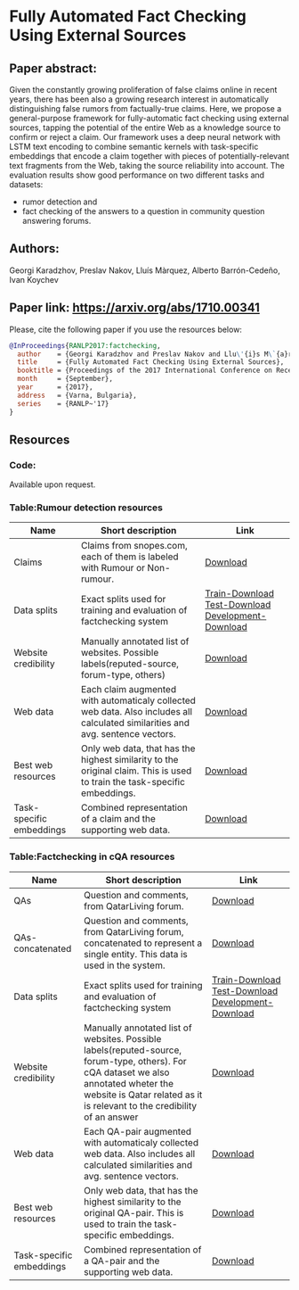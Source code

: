 # Fully Automated Fact Checking Using External Sources

## Paper abstract:
Given the constantly growing proliferation of false claims online in recent years, there has been also a growing research interest in automatically distinguishing false rumors from factually-true claims. Here, we propose a general-purpose framework for fully-automatic fact checking using external sources, tapping the potential of the entire Web as a knowledge source to confirm or reject a claim. Our framework uses a deep neural network with LSTM text encoding to combine semantic kernels with task-specific embeddings that encode a claim together with pieces of potentially-relevant text fragments from the Web, taking the source reliability into account. The evaluation results show
good performance on two different tasks and datasets:
- rumor detection and 
- fact checking of the answers to a question in community question answering forums.

## Authors:
Georgi Karadzhov, Preslav Nakov, Lluís Màrquez, Alberto Barrón-Cedeño, Ivan Koychev
## Paper link: https://arxiv.org/abs/1710.00341

Please, cite the following paper if you use the resources below:
```bib
@InProceedings{RANLP2017:factchecking,
  author    = {Georgi Karadzhov and Preslav Nakov and Llu\'{i}s M\`{a}rquez and Alberto Barr\'on-Cede\~no and Ivan Koychev},
  title     = {Fully Automated Fact Checking Using External Sources},
  booktitle = {Proceedings of the 2017 International Conference on Recent Advances in Natural Language Processing},
  month     = {September},
  year      = {2017},
  address   = {Varna, Bulgaria},
  series    = {RANLP~'17}
}
```
## Resources

### Code:
Available upon request.

### Table:Rumour detection resources

| Name | Short description | Link|
| --- | --- | --- |
| Claims | Claims from snopes.com, each of them is labeled with Rumour or Non-rumour.  | [Download](https://drive.google.com/uc?export=download&id=0B0rQz7n3NJj4cGM1ZVYya0xlZUU) | 
| Data splits | Exact splits used for training and evaluation of factchecking system  | [Train-Download](https://drive.google.com/uc?export=download&id=0B0rQz7n3NJj4Nm5mMGp2cTBTaDQ) [Test-Download](https://drive.google.com/uc?export=download&id=0B0rQz7n3NJj4N2p1UGthTWhzaWM)  [Development-Download](https://drive.google.com/uc?export=download&id=0B0rQz7n3NJj4MDU1NERJSkwwQWs)| 
| Website credibility | Manually annotated list of websites. Possible labels(reputed-source, forum-type, others)  | [Download](https://drive.google.com/uc?export=download&id=0B0rQz7n3NJj4Zm11VG56S19OMXc) | 
| Web data | Each claim augmented with automaticaly collected web data. Also includes all calculated similarities and avg. sentence vectors.  | [Download](https://drive.google.com/uc?export=download&id=0B0rQz7n3NJj4NlhRZFl6c2hEQm8) | 
| Best web resources | Only web data, that has the highest similarity to the original claim. This is used to train the task-specific embeddings.  | [Download](https://drive.google.com/uc?export=download&id=0B0rQz7n3NJj4OGJrR2tJNTVPYnM) | 
| Task-specific embeddings | Combined representation of a claim and the supporting web data. | [Download](https://drive.google.com/uc?export=download&id=0B0rQz7n3NJj4NkdkNEV5RGJQckE) | 

### Table:Factchecking in cQA resources

| Name | Short description | Link|
| --- | --- | --- |
| QAs | Question and comments, from QatarLiving forum. | [Download](https://drive.google.com/uc?export=download&id=0B0rQz7n3NJj4V3hqZldEM0Y2N28) | 
| QAs-concatenated | Question and comments, from QatarLiving forum, concatenated to represent a single entity. This data is used in the system. | [Download](https://drive.google.com/uc?export=download&id=0B0rQz7n3NJj4V05jSzNDYnl4Mjg) | 
| Data splits | Exact splits used for training and evaluation of factchecking system  | [Train-Download](https://drive.google.com/uc?export=download&id=0B0rQz7n3NJj4djB5LW1NQ3I1VXc) [Test-Download](https://drive.google.com/uc?export=download&id=0B0rQz7n3NJj4RG9GSGlHUmFUZGc)  [Development-Download](https://drive.google.com/uc?export=download&id=0B0rQz7n3NJj4YV93alRuU0hWNmM)| 
| Website credibility | Manually annotated list of websites. Possible labels(reputed-source, forum-type, others). For cQA dataset we also annotated wheter the website is Qatar related as it is relevant to the credibility of an answer  | [Download](https://drive.google.com/uc?export=download&id=0B0rQz7n3NJj4dl9RLU1iNk9rZGM) | 
| Web data | Each QA-pair augmented with automaticaly collected web data. Also includes all calculated similarities and avg. sentence vectors.  | [Download](https://drive.google.com/uc?export=download&id=0B0rQz7n3NJj4M2NBVHZWRE8tWVE) | 
| Best web resources | Only web data, that has the highest similarity to the original QA-pair. This is used to train the task-specific embeddings.  | [Download](https://drive.google.com/uc?export=download&id=0B0rQz7n3NJj4TUo4cmhmYVhLYlE) | 
| Task-specific embeddings | Combined representation of a QA-pair and the supporting web data. | [Download](https://drive.google.com/uc?export=download&id=0B0rQz7n3NJj4eFBYRFhmampxSXM) | 
